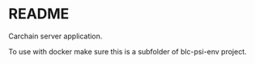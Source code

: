 # README

Carchain server application.

To use with docker make sure this is a subfolder of blc-psi-env project.
